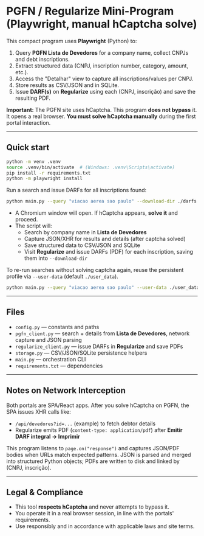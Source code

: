 # PGFN / Regularize Mini-Program (Playwright, manual hCaptcha solve)

This compact program uses **Playwright** (Python) to:

1) Query **PGFN Lista de Devedores** for a company name, collect CNPJs and debt inscriptions.
2) Extract structured data (CNPJ, inscription number, category, amount, etc.).
3) Access the "Detalhar" view to capture all inscriptions/values per CNPJ.
4) Store results as CSV/JSON and in SQLite.
5) Issue **DARF(s)** on **Regularize** using each (CNPJ, inscrição) and save the resulting PDF.

**Important:** The PGFN site uses hCaptcha. This program **does not bypass** it.
It opens a real browser. **You must solve hCaptcha manually** during the first portal interaction.

---

## Quick start

```bash
python -m venv .venv
source .venv/bin/activate  # (Windows: .venv\Scripts\activate)
pip install -r requirements.txt
python -m playwright install
```

Run a search and issue DARFs for all inscriptions found:

```bash
python main.py --query "viacao aerea sao paulo" --download-dir ./darfs --db ./data.sqlite --out-dir ./out
```

- A Chromium window will open. If hCaptcha appears, **solve it** and proceed.
- The script will:
  - Search by company name in **Lista de Devedores**
  - Capture JSON/XHR for results and details (after captcha solved)
  - Save structured data to CSV/JSON and SQLite
  - Visit **Regularize** and issue DARFs (PDF) for each inscription, saving them into `--download-dir`

To re-run searches without solving captcha again, reuse the persistent profile via `--user-data` (default `./user_data`).

```bash
python main.py --query "viacao aerea sao paulo" --user-data ./user_data
```

---

## Files

- `config.py` — constants and paths
- `pgfn_client.py` — search + details from **Lista de Devedores**, network capture and JSON parsing
- `regularize_client.py` — issue DARFs in **Regularize** and save PDFs
- `storage.py` — CSV/JSON/SQLite persistence helpers
- `main.py` — orchestration CLI
- `requirements.txt` — dependencies

---

## Notes on Network Interception

Both portals are SPA/React apps. After you solve hCaptcha on PGFN, the SPA issues XHR calls like:

- `/api/devedores?id=...` (example) to fetch debtor details
- Regularize emits PDF (`content-type: application/pdf`) after **Emitir DARF integral → Imprimir**

This program listens to `page.on("response")` and captures JSON/PDF bodies when URLs match expected patterns.
JSON is parsed and merged into structured Python objects; PDFs are written to disk and linked by (CNPJ, inscrição).

---

## Legal & Compliance

- This tool **respects hCaptcha** and never attempts to bypass it.
- You operate it in a real browser session, in line with the portals' requirements.
- Use responsibly and in accordance with applicable laws and site terms.
